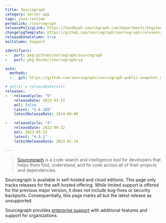 ```yaml
---
title: Sourcegraph
category: server-app
tags: java-runtime
permalink: /sourcegraph
releasePolicyLink: https://handbook.sourcegraph.com/departments/engineering/dev/process/releases/
changelogTemplate: https://github.com/sourcegraph/sourcegraph/releases/tag/v__LATEST__
releaseDateColumn: true
eolColumn: Support

identifiers:
-   purl: pkg:github/sourcegraph/sourcegraph
-   purl: pkg:docker/sourcegraph/sg

auto:
  methods:
  -   git: https://github.com/sourcegraph/sourcegraph-public-snapshot.git

# eol(x) = releaseDate(x+1)
releases:
-   releaseCycle: "5"
    releaseDate: 2023-03-22
    eol: false
    latest: "5.6.185"
    latestReleaseDate: 2024-08-08

-   releaseCycle: "4"
    releaseDate: 2022-09-22
    eol: 2023-05-22
    latest: "4.5.1"
    latestReleaseDate: 2023-02-24

---
```


> [Sourcegraph](https://sourcegraph.com/) is a code search and intelligence tool for developers that helps
> them find, understand, and fix code across all of their projects and dependencies.

Sourcegraph is available in self-hosted and cloud editions. This page only tracks releases for
the self-hosted offering. While limited support is offered for the previous major version, it does
not include bug-fixes or security backports. Consequentially, this page marks all but the latest
release as unsupported.

Sourcegraph provides [enterprise support](https://sourcegraph.com/pricing) with additional features and support for organizations.
